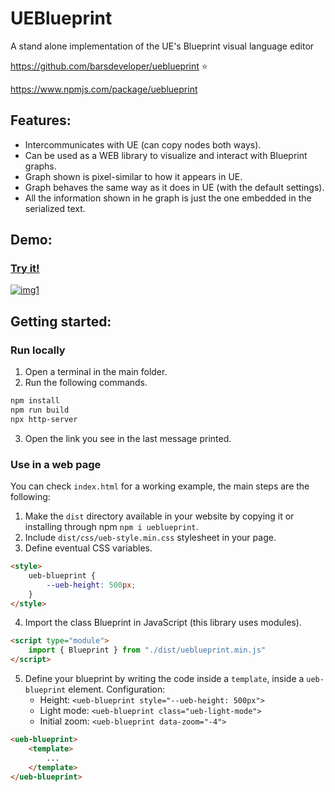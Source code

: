 # UEBlueprint

A stand alone implementation of the UE's Blueprint visual language editor

https://github.com/barsdeveloper/ueblueprint ⭐

https://www.npmjs.com/package/ueblueprint

## Features:

- Intercommunicates with UE (can copy nodes both ways).
- Can be used as a WEB library to visualize and interact with Blueprint graphs.
- Graph shown is pixel-similar to how it appears in UE.
- Graph behaves the same way as it does in UE (with the default settings).
- All the information shown in he graph is just the one embedded in the serialized text.

## Demo:

### [Try it!](https://barsdeveloper.github.io/ueblueprint/)

[![img1](https://github.com/barsdeveloper/ueblueprint/assets/84736467/022704e7-2c9f-4595-9513-cd7770961e0d)](https://barsdeveloper.github.io/ueblueprint/)

## Getting started:

### Run locally
1) Open a terminal in the main folder.
2) Run the following commands.
```sh
npm install
npm run build
npx http-server
```
3) Open the link you see in the last message printed.

### Use in a web page

You can check `index.html` for a working example, the main steps are the following:
1. Make the `dist` directory available in your website by copying it or installing through npm `npm i ueblueprint`.
2. Include `dist/css/ueb-style.min.css` stylesheet in your page.
3. Define eventual CSS variables.
```HTML
<style>
    ueb-blueprint {
        --ueb-height: 500px;
    }
</style>
```
4. Import the class Blueprint in JavaScript (this library uses modules).
```HTML
<script type="module">
    import { Blueprint } from "./dist/ueblueprint.min.js"
</script>
```
5. Define your blueprint by writing the code inside a `template`, inside a `ueb-blueprint` element.
Configuration:
    - Height: `<ueb-blueprint style="--ueb-height: 500px">`
    - Light mode: `<ueb-blueprint class="ueb-light-mode">`
    - Initial zoom: `<ueb-blueprint data-zoom="-4">`
```HTML
<ueb-blueprint>
    <template>
        ...                   
    </template>
</ueb-blueprint>
```
